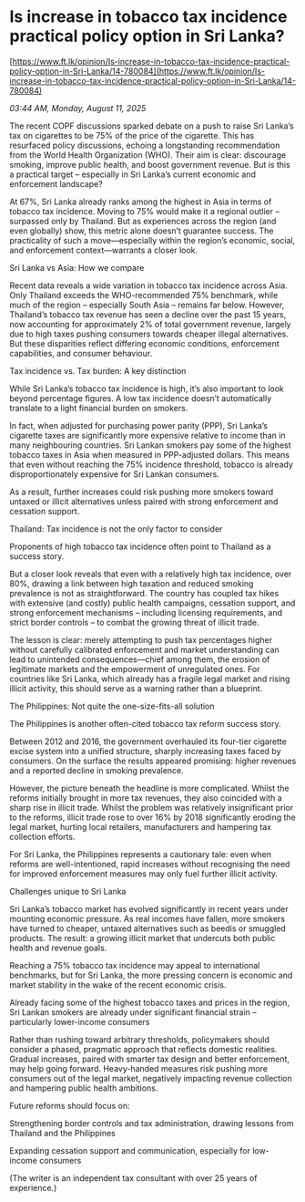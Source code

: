 # Is increase in tobacco tax incidence practical policy option in Sri Lanka?

[https://www.ft.lk/opinion/Is-increase-in-tobacco-tax-incidence-practical-policy-option-in-Sri-Lanka/14-780084](https://www.ft.lk/opinion/Is-increase-in-tobacco-tax-incidence-practical-policy-option-in-Sri-Lanka/14-780084)

*03:44 AM, Monday, August 11, 2025*

The recent COPF discussions sparked debate on a push to raise Sri Lanka’s tax on cigarettes to be 75% of the price of the cigarette. This has resurfaced policy discussions, echoing a longstanding recommendation from the World Health Organization (WHO). Their aim is clear: discourage smoking, improve public health, and boost government revenue. But is this a practical target – especially in Sri Lanka’s current economic and enforcement landscape?

At 67%, Sri Lanka already ranks among the highest in Asia in terms of tobacco tax incidence. Moving to 75% would make it a regional outlier – surpassed only by Thailand. But as experiences across the region (and even globally) show, this metric alone doesn’t guarantee success. The practicality of such a move—especially within the region’s economic, social, and enforcement context—warrants a closer look.

Sri Lanka vs Asia: How we compare

Recent data reveals a wide variation in tobacco tax incidence across Asia. Only Thailand exceeds the WHO-recommended 75% benchmark, while much of the region – especially South Asia – remains far below. However, Thailand’s tobacco tax revenue has seen a decline over the past 15 years, now accounting for approximately 2% of total government revenue, largely due to high taxes pushing consumers towards cheaper illegal alternatives. But these disparities reflect differing economic conditions, enforcement capabilities, and consumer behaviour.

Tax incidence vs. Tax burden: A key distinction

While Sri Lanka’s tobacco tax incidence is high, it’s also important to look beyond percentage figures. A low tax incidence doesn’t automatically translate to a light financial burden on smokers.

In fact, when adjusted for purchasing power parity (PPP), Sri Lanka’s cigarette taxes are significantly more expensive relative to income than in many neighbouring countries. Sri Lankan smokers pay some of the highest tobacco taxes in Asia when measured in PPP-adjusted dollars. This means that even without reaching the 75% incidence threshold, tobacco is already disproportionately expensive for Sri Lankan consumers.

As a result, further increases could risk pushing more smokers toward untaxed or illicit alternatives unless paired with strong enforcement and cessation support.

Thailand: Tax incidence is not the only factor to consider

Proponents of high tobacco tax incidence often point to Thailand as a success story.

But a closer look reveals that even with a relatively high tax incidence, over 80%, drawing a link between high taxation and reduced smoking prevalence is not as straightforward. The country has coupled tax hikes with extensive (and costly) public health campaigns, cessation support, and strong enforcement mechanisms – including licensing requirements, and strict border controls – to combat the growing threat of illicit trade.

The lesson is clear: merely attempting to push tax percentages higher without carefully calibrated enforcement and market understanding can lead to unintended consequences—chief among them, the erosion of legitimate markets and the empowerment of unregulated ones. For countries like Sri Lanka, which already has a fragile legal market and rising illicit activity, this should serve as a warning rather than a blueprint.

The Philippines: Not quite the one-size-fits-all solution

The Philippines is another often-cited tobacco tax reform success story.

Between 2012 and 2016, the government overhauled its four-tier cigarette excise system into a unified structure, sharply increasing taxes faced by consumers. On the surface the results appeared promising: higher revenues and a reported decline in smoking prevalence.

However, the picture beneath the headline is more complicated. Whilst the reforms initially brought in more tax revenues, they also coincided with a sharp rise in illicit trade. Whilst the problem was relatively insignificant prior to the reforms, illicit trade rose to over 16% by 2018 significantly eroding the legal market, hurting local retailers, manufacturers and hampering tax collection efforts.

For Sri Lanka, the Philippines represents a cautionary tale: even when reforms are well-intentioned, rapid increases without recognising the need for improved enforcement measures may only fuel further illicit activity.

Challenges unique to Sri Lanka

Sri Lanka’s tobacco market has evolved significantly in recent years under mounting economic pressure. As real incomes have fallen, more smokers have turned to cheaper, untaxed alternatives such as beedis or smuggled products. The result: a growing illicit market that undercuts both public health and revenue goals.

Reaching a 75% tobacco tax incidence may appeal to international benchmarks, but for Sri Lanka, the more pressing concern is economic and market stability in the wake of the recent economic crisis.

Already facing some of the highest tobacco taxes and prices in the region, Sri Lankan smokers are already under significant financial strain – particularly lower-income consumers

Rather than rushing toward arbitrary thresholds, policymakers should consider a phased, pragmatic approach that reflects domestic realities. Gradual increases, paired with smarter tax design and better enforcement, may help going forward. Heavy-handed measures risk pushing more consumers out of the legal market, negatively impacting revenue collection and hampering public health ambitions.

Future reforms should focus on:

Strengthening border controls and tax administration, drawing lessons from Thailand and the Philippines

Expanding cessation support and communication, especially for low-income consumers

(The writer is an independent tax consultant with over 25 years of experience.)

